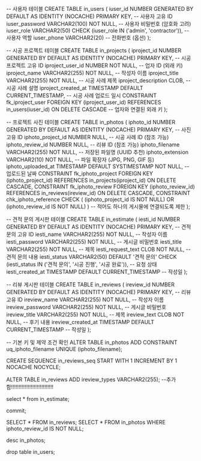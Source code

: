 -- 사용자 테이블
CREATE TABLE in_users (
    iuser_id NUMBER GENERATED BY DEFAULT AS IDENTITY  (NOCACHE)  PRIMARY KEY, -- 사용자 고유 ID
    iuser_password VARCHAR2(100) NOT NULL, -- 사용자 비밀번호 (암호화 고려)
    iuser_role VARCHAR2(50) CHECK (iuser_role IN ('admin', 'contractor')), -- 사용자 역할
    iuser_phone VARCHAR2(20) -- 전화번호 (옵션)
);

-- 시공 프로젝트 테이블
CREATE TABLE in_projects (
    iproject_id NUMBER GENERATED BY DEFAULT AS IDENTITY  (NOCACHE)  PRIMARY KEY, -- 시공 프로젝트 고유 ID
    iproject_user_id NUMBER NOT NULL, -- 업자 ID (외래 키)
    iproject_name VARCHAR2(255) NOT NULL, -- 작성자 이름
    iproject_title VARCHAR2(255) NOT NULL, -- 시공 사례 제목
    iproject_description CLOB, -- 시공 사례 설명
    iproject_created_at TIMESTAMP DEFAULT CURRENT_TIMESTAMP, -- 시공 사례 업로드 일시
    CONSTRAINT fk_iproject_user FOREIGN KEY (iproject_user_id) REFERENCES in_users(iuser_id) ON DELETE CASCADE -- 업자와 연결된 외래 키
);

-- 프로젝트 사진 테이블
CREATE TABLE in_photos (
    iphoto_id NUMBER GENERATED BY DEFAULT AS IDENTITY  (NOCACHE)  PRIMARY KEY, -- 사진 고유 ID
    iphoto_project_id NUMBER NULL, -- 시공 사례 ID (참조 가능)
    iphoto_review_id NUMBER NULL, -- 리뷰 ID (참조 가능)
    iphoto_filename VARCHAR2(255) NOT NULL, -- 저장된 파일명 (UUID 추천)
    iphoto_extension VARCHAR2(10) NOT NULL, -- 파일 확장자 (JPG, PNG, GIF 등)
    iphoto_uploaded_at TIMESTAMP DEFAULT SYSTIMESTAMP NOT NULL, -- 업로드된 날짜
    CONSTRAINT fk_iphoto_project FOREIGN KEY (iphoto_project_id) REFERENCES in_projects(iproject_id) ON DELETE CASCADE,
    CONSTRAINT fk_iphoto_review FOREIGN KEY (iphoto_review_id) REFERENCES in_reviews(ireview_id) ON DELETE CASCADE,
    CONSTRAINT chk_iphoto_reference CHECK (
        (iphoto_project_id IS NOT NULL) OR (iphoto_review_id IS NOT NULL)
    ) -- 적어도 하나의 게시물에 연결되도록 제한
);


-- 견적 문의 게시판 테이블
CREATE TABLE in_estimate (
    iesti_id NUMBER GENERATED BY DEFAULT AS IDENTITY (NOCACHE) PRIMARY KEY, -- 견적 문의 고유 ID
    iesti_name VARCHAR2(255) NOT NULL, -- 작성자 이름
    iesti_password VARCHAR2(255) NOT NULL, -- 게시글 비밀번호
    iesti_title VARCHAR2(255) NOT NULL, -- 제목
    iesti_request_text CLOB NOT NULL, -- 견적 문의 내용
    iesti_status VARCHAR2(50) DEFAULT '견적 문의' CHECK (iesti_status IN ('견적 문의', '시공 진행', '시공 완료')), -- 요청 상태
    iesti_created_at TIMESTAMP DEFAULT CURRENT_TIMESTAMP -- 작성일
);

-- 리뷰 게시판 테이블
CREATE TABLE in_reviews (
    ireview_id NUMBER GENERATED BY DEFAULT AS IDENTITY  (NOCACHE)  PRIMARY KEY, -- 리뷰 고유 ID
    ireview_name VARCHAR2(255) NOT NULL, -- 작성자 이름
    ireview_password VARCHAR2(255) NOT NULL, -- 게시글 비밀번호
    ireview_title VARCHAR2(255) NOT NULL, -- 제목
    ireview_text CLOB NOT NULL, -- 후기 내용
    ireview_created_at TIMESTAMP DEFAULT CURRENT_TIMESTAMP -- 작성일
);

-- 기본 키 및 제약 조건 확인
ALTER TABLE in_photos ADD CONSTRAINT uq_iphoto_filename UNIQUE (iphoto_filename);


CREATE SEQUENCE in_reviews_seq START WITH 1 INCREMENT BY 1 NOCACHE NOCYCLE;

ALTER TABLE in_reviews ADD ireview_types VARCHAR2(255); --추가함!!!!!!!!!!!!!!!!!!!!!!!!!!!!

select * from in_estimate;

commit;

SELECT * FROM in_reviews;
SELECT * FROM in_photos WHERE iphoto_review_id IS NOT NULL;

desc in_photos;

drop table in_users;
